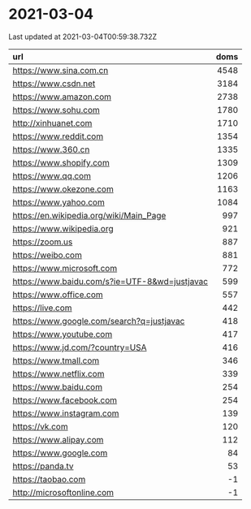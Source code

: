 # 2021-03-04

<!-- BEGIN -->
Last updated at 2021-03-04T00:59:38.732Z

url | doms
:- | -:
https://www.sina.com.cn | 4548
https://www.csdn.net | 3184
https://www.amazon.com | 2738
https://www.sohu.com | 1780
http://xinhuanet.com | 1710
https://www.reddit.com | 1354
https://www.360.cn | 1335
https://www.shopify.com | 1309
https://www.qq.com | 1206
https://www.okezone.com | 1163
https://www.yahoo.com | 1084
https://en.wikipedia.org/wiki/Main_Page | 997
https://www.wikipedia.org | 921
https://zoom.us | 887
https://weibo.com | 881
https://www.microsoft.com | 772
https://www.baidu.com/s?ie=UTF-8&wd=justjavac | 599
https://www.office.com | 557
https://live.com | 442
https://www.google.com/search?q=justjavac | 418
https://www.youtube.com | 417
https://www.jd.com/?country=USA | 416
https://www.tmall.com | 346
https://www.netflix.com | 339
https://www.baidu.com | 254
https://www.facebook.com | 254
https://www.instagram.com | 139
https://vk.com | 120
https://www.alipay.com | 112
https://www.google.com | 84
https://panda.tv | 53
https://taobao.com | -1
http://microsoftonline.com | -1
<!-- END -->

